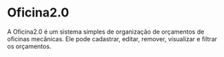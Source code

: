 # Oficina2.0
A Oficina2.0 é um sistema simples de organização de orçamentos de oficinas mecânicas. Ele pode cadastrar, editar, remover, visualizar e filtrar os orçamentos.
